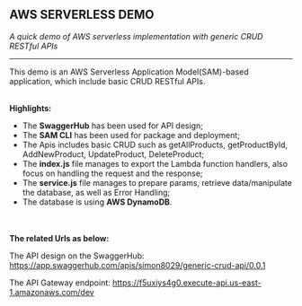 ## AWS SERVERLESS DEMO

_A quick demo of AWS serverless implementation with generic CRUD RESTful APIs_

---

This demo is an AWS Serverless Application Model(SAM)-based application, which include basic CRUD RESTful APIs.

\
**Highlights:**

- The **SwaggerHub** has been used for API design;
- The **SAM CLI** has been used for package and deployment;
- The Apis includes basic CRUD such as getAllProducts, getProductById, AddNewProduct, UpdateProduct, DeleteProduct;
- The **index.js** file manages to export the Lambda function handlers, also focus on handling the request and the response;
- The **service.js** file manages to prepare params, retrieve data/manipulate the database, as well as Error Handling;
- The database is using **AWS DynamoDB**.

\
\
**The related Urls as below:**

The API design on the SwaggerHub: https://app.swaggerhub.com/apis/simon8029/generic-crud-api/0.0.1

The API Gateway endpoint: https://f5uxiys4g0.execute-api.us-east-1.amazonaws.com/dev
